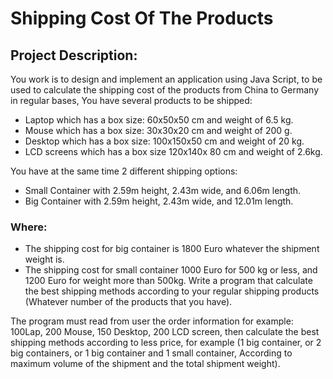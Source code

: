 # Shipping Cost Of The Products

## Project Description:

You work is to design and implement an application using Java Script, to
be used to calculate the shipping cost of the products from China to
Germany in regular bases, You have several products to be shipped:
- Laptop which has a box size: 60x50x50 cm and weight of 6.5 kg.
- Mouse which has a box size: 30x30x20 cm and weight of 200 g.
- Desktop which has a box size: 100x150x50 cm and weight of 20 kg.
- LCD screens which has a box size 120x140x 80 cm and weight of 2.6kg.

You have at the same time 2 different shipping options:
- Small Container with 2.59m height, 2.43m wide, and 6.06m length.
- Big Container with 2.59m height, 2.43m wide, and 12.01m length.

### Where:
- The shipping cost for big container is 1800 Euro whatever the
shipment weight is.
- The shipping cost for small container 1000 Euro for 500 kg or less,
and 1200 Euro for weight more than 500kg.
Write a program that calculate the best shipping methods according to
your regular shipping products (Whatever number of the products that you
have).

The program must read from user the order information for example:
100Lap, 200 Mouse, 150 Desktop, 200 LCD screen, then calculate the best
shipping methods according to less price, for example (1 big container, or 2
big containers, or 1 big container and 1 small container, According to
maximum volume of the shipment and the total shipment weight).
